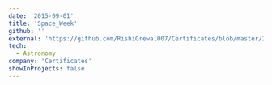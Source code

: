 ```yaml
---
date: '2015-09-01'
title: 'Space_Week'
github: ''
external: 'https://github.com/RishiGrewal007/Certificates/blob/master/2015_09_01_Space_Week.pdf'
tech:
  - Astronomy
company: 'Certificates'
showInProjects: false
---
```



